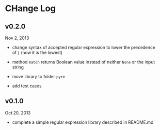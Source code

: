 CHange Log
====


v0.2.0
----

Nov 2, 2013

+ change syntax of accepted regular expression to lower the precedence
of `|` (now it is the lowest)

+ method `match` returns Boolean value instead of neither `None` or
the input string

+ move library to folder `pyre`

+ add test cases


v0.1.0
----

Oct 20, 2013

+ complete a simple regular expression library described in README.md
